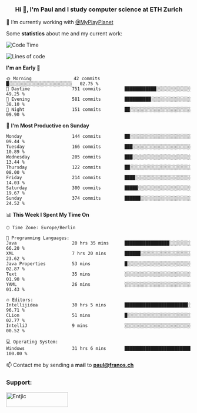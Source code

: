 <h3 align="center">Hi 👋, I'm Paul and I study computer science at ETH Zurich</h3>

🔭 I’m currently working with [@MyPlayPlanet](https://github.com/MyPlayPlanet)
  


Some **statistics** about me and my current work:

<!--START_SECTION:waka-->
![Code Time](http://img.shields.io/badge/Code%20Time-1%2C194%20hrs%2038%20mins-blue)

![Lines of code](https://img.shields.io/badge/From%20Hello%20World%20I%27ve%20Written-2.3%20million%20lines%20of%20code-blue)

**I'm an Early 🐤** 

```text
🌞 Morning                42 commits          █░░░░░░░░░░░░░░░░░░░░░░░░   02.75 % 
🌆 Daytime                751 commits         ████████████░░░░░░░░░░░░░   49.25 % 
🌃 Evening                581 commits         ██████████░░░░░░░░░░░░░░░   38.10 % 
🌙 Night                  151 commits         ██░░░░░░░░░░░░░░░░░░░░░░░   09.90 % 
```
📅 **I'm Most Productive on Sunday** 

```text
Monday                   144 commits         ██░░░░░░░░░░░░░░░░░░░░░░░   09.44 % 
Tuesday                  166 commits         ███░░░░░░░░░░░░░░░░░░░░░░   10.89 % 
Wednesday                205 commits         ███░░░░░░░░░░░░░░░░░░░░░░   13.44 % 
Thursday                 122 commits         ██░░░░░░░░░░░░░░░░░░░░░░░   08.00 % 
Friday                   214 commits         ████░░░░░░░░░░░░░░░░░░░░░   14.03 % 
Saturday                 300 commits         █████░░░░░░░░░░░░░░░░░░░░   19.67 % 
Sunday                   374 commits         ██████░░░░░░░░░░░░░░░░░░░   24.52 % 
```


📊 **This Week I Spent My Time On** 

```text
🕑︎ Time Zone: Europe/Berlin

💬 Programming Languages: 
Java                     20 hrs 35 mins      █████████████████░░░░░░░░   66.20 % 
XML                      7 hrs 20 mins       ██████░░░░░░░░░░░░░░░░░░░   23.62 % 
Java Properties          53 mins             █░░░░░░░░░░░░░░░░░░░░░░░░   02.87 % 
Text                     35 mins             ░░░░░░░░░░░░░░░░░░░░░░░░░   01.90 % 
YAML                     26 mins             ░░░░░░░░░░░░░░░░░░░░░░░░░   01.43 % 

🔥 Editors: 
Intellijidea             30 hrs 5 mins       ████████████████████████░   96.71 % 
CLion                    51 mins             █░░░░░░░░░░░░░░░░░░░░░░░░   02.77 % 
IntelliJ                 9 mins              ░░░░░░░░░░░░░░░░░░░░░░░░░   00.52 % 

💻 Operating System: 
Windows                  31 hrs 6 mins       █████████████████████████   100.00 % 
```


<!--END_SECTION:waka-->

📫 Contact me by sending a **mail** to **paul@franos.ch**

<h3 align="left">Support:</h3>
<p><a href="https://ko-fi.com/Entjic"> <img align="left" src="https://cdn.ko-fi.com/cdn/kofi3.png?v=3" height="40" width="168" alt="Entjic" /></a></p>
